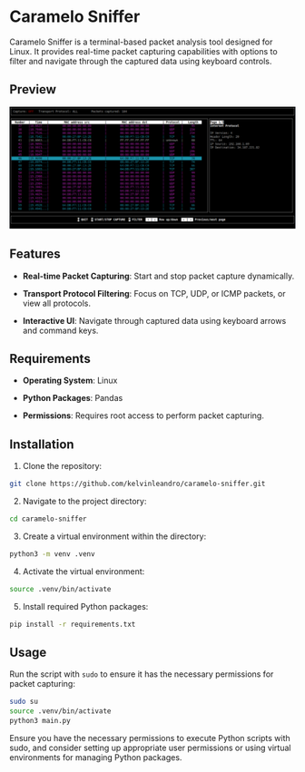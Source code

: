 # Caramelo Sniffer

Caramelo Sniffer is a terminal-based packet analysis tool designed for Linux. It provides real-time packet capturing capabilities with options to filter and navigate through the captured data using keyboard controls.

## Preview
![preview](assets/preview.png)

## Features

- **Real-time Packet Capturing**: Start and stop packet capture dynamically.

- **Transport Protocol Filtering**: Focus on TCP, UDP, or ICMP packets, or view all protocols.

- **Interactive UI**: Navigate through captured data using keyboard arrows and command keys.

## Requirements

- **Operating System**: Linux

- **Python Packages**: Pandas

- **Permissions**: Requires root access to perform packet capturing.

## Installation

1. Clone the repository:

```bash
git clone https://github.com/kelvinleandro/caramelo-sniffer.git
```

2. Navigate to the project directory:

```bash
cd caramelo-sniffer
```

3. Create a virtual environment within the directory:

```bash
python3 -m venv .venv
```

4. Activate the virtual environment:

```bash
source .venv/bin/activate
``` 

5. Install required Python packages:

```bash
pip install -r requirements.txt
```

## Usage

Run the script with `sudo` to ensure it has the necessary permissions for packet capturing:

```bash
sudo su
source .venv/bin/activate
python3 main.py
```

Ensure you have the necessary permissions to execute Python scripts with sudo, and consider setting up appropriate user permissions or using virtual environments for managing Python packages.
